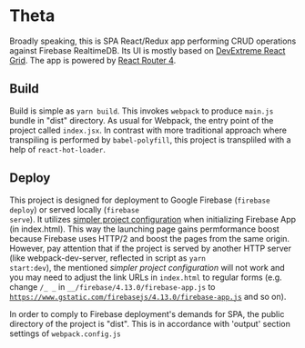 # Theta 
Broadly speaking, this is SPA React/Redux app performing CRUD operations against Firebase RealtimeDB. Its UI is mostly based on <a href='https://devexpress.github.io/devextreme-reactive/react/grid/' target='_blank'>DevExtreme React Grid</a>. The app is  powered by <a href='https://reacttraining.com/react-router/web/guides/philosophy' target='_blank'>React Router 4</a>.

## Build
Build is simple as <code>yarn build</code>. This invokes <code>webpack</code> to produce <code>main.js</code> bundle in "dist" directory. 
As usual for Webpack, the entry point of the project called <code>index.jsx</code>. In contrast with more traditional approach where transpiling is performed by <code>babel-polyfill</code>, this project is transpliled with a help of <code>react-hot-loader</code>.

## Deploy
This project is designed for deployment to Google Firebase (<code>firebase deploy</code>) or served locally (<code>firebase serve</code>). 
It utilizes <a href='https://firebase.google.com/docs/hosting/reserved-urls?authuser=0#sdk_auto-configuration' target='_blank'> simpler project configuration</a> when initializing Firebase App (in index.html). This way the launching page gains permformance boost because Firebase uses HTTP/2 and boost the pages from the same origin.
However, pay attention that if the project is served by another HTTP server (like webpack-dev-server, reflected in script as <code>yarn start:dev</code>), the mentioned <i>simpler project configuration</i> will not work and you may need to adjust the link URLs in <code>index.html</code> to regular forms (e.g. change <code>/_ _</code>  in <code>__/firebase/4.13.0/firebase-app.js</code> to <code>https://www.gstatic.com/firebasejs/4.13.0/firebase-app.js</code> and so on).

In order to comply to Firebase deployment's demands for SPA, the public directory of the project is "dist". This is in accordance with 'output' section settings of <code>webpack.config.js</code>
